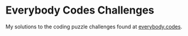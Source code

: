 # Everybody Codes Challenges

My solutions to the coding puzzle challenges found at [everybody.codes](https://everybody.codes).
